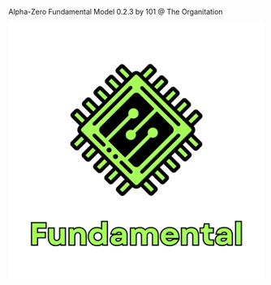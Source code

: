 Alpha-Zero Fundamental Model 0.2.3 by 101 @ The Organitation


![alt text](https://github.com/AlexanderBissett/Alpha-Zero/blob/1dd295cdecfc1ac4ffae8c994dec2b1c4ce149a0/misc/art/Fundamental.png)